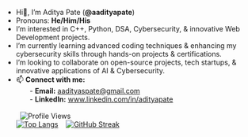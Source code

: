 - Hi👋, I’m Aditya Pate (**@aadityapate**)<br>
- Pronouns: **He/Him/His**<br>
- I’m interested in C++, Python, DSA, Cybersecurity, & innovative Web Development projects.<br>
- I’m currently learning advanced coding techniques & enhancing my cybersecurity skills through hands-on projects & certifications.<br>
- I’m looking to collaborate on open-source projects, tech startups, & innovative applications of AI & Cybersecurity.<br>
- 📫 **Connect with me:**<br>
&nbsp;&nbsp;&nbsp;&nbsp;&nbsp;&nbsp; - **Email:** aadityaspate@gmail.com<br>
&nbsp;&nbsp;&nbsp;&nbsp;&nbsp;&nbsp; - **LinkedIn:** www.linkedin.com/in/adityapate<br><br>
&nbsp;&nbsp;![Profile Views](https://komarev.com/ghpvc/?username=aadityapate&color=blue)<br>
[![Top Langs](https://github-readme-stats.vercel.app/api/top-langs/?username=aadityapate&layout=compact&theme=dark&hide_border=true&card_width=300)](https://github.com/anuraghazra/github-readme-stats)&nbsp;&nbsp;&nbsp;
[![GitHub Streak](https://streak-stats.demolab.com/?user=aadityapate&theme=dark&hide_border=true&card_width=420)](https://git.io/streak-stats)
